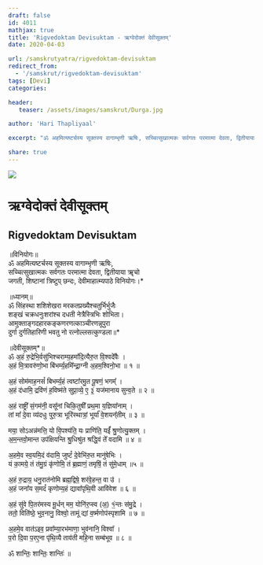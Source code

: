 ```yaml
---
draft: false
id: 4011    
mathjax: true
title: 'Rigvedoktam Devisuktam - ऋग्वेदोक्तं देवीसूक्तम्'
date: 2020-04-03

url: /samskrutyatra/rigvedoktam-devisuktam
redirect_from: 
  - '/samskrut/rigvedoktam-devisuktam'
tags: [Devi]
categories:

header:
   teaser: /assets/images/samskrut/Durga.jpg

author: 'Hari Thapliyaal'

excerpt: "ॐ अहमित्यष्टर्चस्य सूक्तस्य वागाम्भृणी ऋषिः, सच्चित्सुखात्मकः सर्वगतः परमात्मा देवता, द्वितीयाया ॠचो जगती, शिष्टानां त्रिष्टुप् छन्दः, देवीमाहात्म्यपाठे विनियोगः।"

share: true
---
```

![](/assets/images/samskrut/Durga.jpg)

# ऋग्वेदोक्तं देवीसूक्तम्

## Rigvedoktam Devisuktam

॥विनियोगः॥  
ॐ अहमित्यष्टर्चस्य सूक्तस्य वागाम्भृणी ऋषिः,  
सच्चित्सुखात्मकः सर्वगतः परमात्मा देवता, द्वितीयाया ॠचो  
जगती, शिष्टानां त्रिष्टुप् छन्दः, देवीमाहात्म्यपाठे विनियोगः।\*

॥ध्यानम्॥  
ॐ सिंहस्था शशिशेखरा मरकतप्रख्यैश्‍चतुर्भिर्भुजैः  
शङ्खं चक्रधनुःशरांश्‍च दधती नेत्रैस्त्रिभिः शोभिता।  
आमुक्ताङ्गदहारकङ्कणरणत्काञ्चीरणन्नूपुरा  
दुर्गा दुर्गतिहारिणी भवतु नो रत्‍‌नोल्लसत्कुण्डला॥\*

॥देवीसूक्तम्\*॥  
ॐ अ॒हं रु॒द्रेभि॒र्वसु॑भिश्चराम्य॒हमा᳚दि॒त्यैरु॒त वि॒श्वदे᳚वैः ।  
अ॒हं मि॒त्रावरु॑णो॒भा बि॑भर्म्य॒हमि᳚न्द्रा॒ग्नी अ॒हम॒श्विनो॒भा ॥ १ ॥

अ॒हं सोम॑माह॒नसं᳚ बिभर्म्य॒हं त्वष्टा᳚रमु॒त पू॒षणं॒ भगम्᳚ ।  
अ॒हं द॑धामि॒ द्रवि॑णं ह॒विष्म॑ते सुप्रा॒व्ये॒ ए॒ ३॒॑ यज॑मानाय सुन्व॒ते ॥ २ ॥

अ॒हं राष्ट्री᳚ सं॒गम॑नी॒ वसू᳚नां चिकि॒तुषी᳚ प्रथ॒मा य॒ज्ञिया᳚नाम् ।  
तां मा᳚ दे॒वा व्य॑दधुः पुरु॒त्रा भूरि॑स्थात्रां॒ भूर्या᳚ वे॒शयन्᳚तीम् ॥ ३ ॥

मया॒ सोऽअन्न॑मत्ति॒ यो वि॒पश्य॑ति॒ यः प्राणि॑ति॒ यईं᳚ श्रु॒णोत्यु॒क्तम् ।  
अ॒म॒न्तवो॒मान्त उप॑क्षियन्ति श्रु॒धिश्रु॑त श्रद्धि॒वं ते᳚ वदामि ॥ ४ ॥

अ॒हमे॒व स्व॒यमि॒दं व॑दामि॒ जुष्टं᳚ दे॒वेभि॑रु॒त मानु॑षेभिः ।  
यं का॒मये॒ तं त॑मु॒ग्रं कृ॑णोमि॒ तं ब्र॒ह्माणं॒ तमृषिं॒ तं सु॑मे॒धाम् ॥५ ॥

अ॒हं रु॒द्राय॒ धनु॒रात॑नोमि ब्रह्म॒द्विषे॒ शर॑वे॒हन्त॒ वा उ॑ ।  
अ॒हं जना᳚य स॒मदं᳚ कृणोम्य॒हं द्यावा᳚पृथि॒वी आवि॑वेश ॥ ६ ॥

अ॒हं सु॑वे पि॒तर॑मस्य मू॒र्धन् मम॒ योनि॑र॒प्स्व (अ॒) १॒॑न्तः स॑मु॒द्रे ।  
ततो॒ विति॑ष्ठे॒ भुव॒नानु॒ विश्वो॒ तामूं द्यां व॒र्ष्मणोप॑स्पृशामि ॥ ७ ॥

अ॒हमे॒व वात॑ऽइव॒ प्रवा᳚म्या॒रभ॑माणा॒ भुव॑नानि॒ विश्वा᳚ ।  
प॒रो दि॒वा प॒रए॒ना पृ॑थि॒व्यै ताव॑ती महि॒ना सम्ब॑भूव ॥ ८ ॥

ॐ शान्तिः॒ शान्तिः॒ शान्तिः॑ ॥

